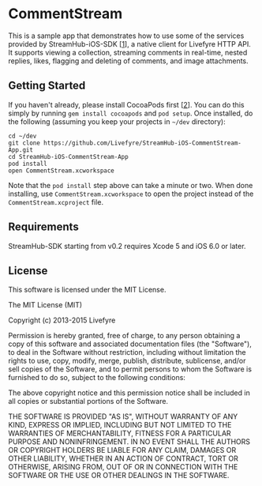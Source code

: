 CommentStream
=============

This is a sample app that demonstrates how to use some of the services
provided by StreamHub-iOS-SDK [[1]], a native client for Livefyre HTTP API. It supports
viewing a collection, streaming comments in real-time, nested replies, likes,
flagging and deleting of comments, and image attachments.

## Getting Started

If you haven't already, please install CocoaPods first [[2]]. You can do this
simply by running `gem install cocoapods` and `pod setup`. Once installed,
do the following (assuming you keep your projects in `~/dev` directory):

    cd ~/dev
    git clone https://github.com/Livefyre/StreamHub-iOS-CommentStream-App.git
    cd StreamHub-iOS-CommentStream-App
    pod install
    open CommentStream.xcworkspace

Note that the `pod install` step above can take a minute or two. When done
installing, use `CommentStream.xcworkspace` to open the project instead of the
`CommentStream.xcproject` file.

## Requirements

StreamHub-SDK starting from v0.2 requires Xcode 5 and iOS 6.0 or later.

## License

This software is licensed under the MIT License.

The MIT License (MIT)

Copyright (c) 2013-2015 Livefyre

Permission is hereby granted, free of charge, to any person obtaining a copy of
this software and associated documentation files (the "Software"), to deal in
the Software without restriction, including without limitation the rights to
use, copy, modify, merge, publish, distribute, sublicense, and/or sell copies
of the Software, and to permit persons to whom the Software is furnished to do
so, subject to the following conditions:

The above copyright notice and this permission notice shall be included in all
copies or substantial portions of the Software.

THE SOFTWARE IS PROVIDED "AS IS", WITHOUT WARRANTY OF ANY KIND, EXPRESS OR
IMPLIED, INCLUDING BUT NOT LIMITED TO THE WARRANTIES OF MERCHANTABILITY,
FITNESS FOR A PARTICULAR PURPOSE AND NONINFRINGEMENT. IN NO EVENT SHALL THE
AUTHORS OR COPYRIGHT HOLDERS BE LIABLE FOR ANY CLAIM, DAMAGES OR OTHER
LIABILITY, WHETHER IN AN ACTION OF CONTRACT, TORT OR OTHERWISE, ARISING FROM,
OUT OF OR IN CONNECTION WITH THE SOFTWARE OR THE USE OR OTHER DEALINGS IN THE
SOFTWARE.

[1]: https://github.com/Livefyre/StreamHub-iOS-SDK
[2]: http://guides.cocoapods.org/using/getting-started.html
